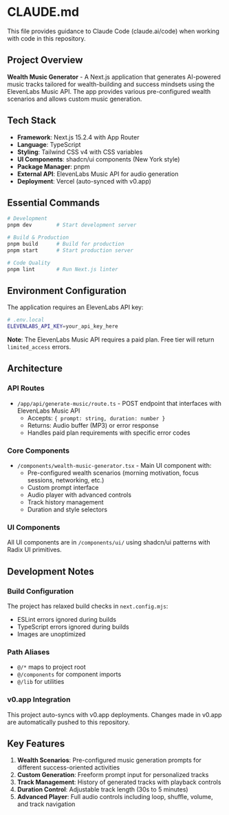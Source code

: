 # CLAUDE.md

This file provides guidance to Claude Code (claude.ai/code) when working with code in this repository.

## Project Overview

**Wealth Music Generator** - A Next.js application that generates AI-powered music tracks tailored for wealth-building and success mindsets using the ElevenLabs Music API. The app provides various pre-configured wealth scenarios and allows custom music generation.

## Tech Stack

- **Framework**: Next.js 15.2.4 with App Router
- **Language**: TypeScript
- **Styling**: Tailwind CSS v4 with CSS variables
- **UI Components**: shadcn/ui components (New York style)
- **Package Manager**: pnpm
- **External API**: ElevenLabs Music API for audio generation
- **Deployment**: Vercel (auto-synced with v0.app)

## Essential Commands

```bash
# Development
pnpm dev        # Start development server

# Build & Production
pnpm build      # Build for production
pnpm start      # Start production server

# Code Quality
pnpm lint       # Run Next.js linter
```

## Environment Configuration

The application requires an ElevenLabs API key:

```bash
# .env.local
ELEVENLABS_API_KEY=your_api_key_here
```

**Note**: The ElevenLabs Music API requires a paid plan. Free tier will return `limited_access` errors.

## Architecture

### API Routes
- `/app/api/generate-music/route.ts` - POST endpoint that interfaces with ElevenLabs Music API
  - Accepts: `{ prompt: string, duration: number }` 
  - Returns: Audio buffer (MP3) or error response
  - Handles paid plan requirements with specific error codes

### Core Components
- `/components/wealth-music-generator.tsx` - Main UI component with:
  - Pre-configured wealth scenarios (morning motivation, focus sessions, networking, etc.)
  - Custom prompt interface
  - Audio player with advanced controls
  - Track history management
  - Duration and style selectors

### UI Components
All UI components are in `/components/ui/` using shadcn/ui patterns with Radix UI primitives.

## Development Notes

### Build Configuration
The project has relaxed build checks in `next.config.mjs`:
- ESLint errors ignored during builds
- TypeScript errors ignored during builds
- Images are unoptimized

### Path Aliases
- `@/*` maps to project root
- `@/components` for component imports
- `@/lib` for utilities

### v0.app Integration
This project auto-syncs with v0.app deployments. Changes made in v0.app are automatically pushed to this repository.

## Key Features

1. **Wealth Scenarios**: Pre-configured music generation prompts for different success-oriented activities
2. **Custom Generation**: Freeform prompt input for personalized tracks
3. **Track Management**: History of generated tracks with playback controls
4. **Duration Control**: Adjustable track length (30s to 5 minutes)
5. **Advanced Player**: Full audio controls including loop, shuffle, volume, and track navigation